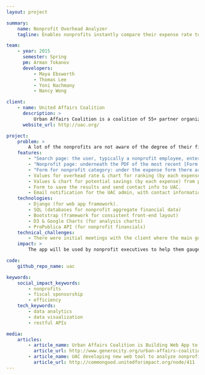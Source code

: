 ```yaml
---
layout: project

summary:
    name: Nonprofit Overhead Analyzer
    tagline: Enables nonprofits instantly compare their expense rate to others' and find areas for savings

team:
    - year: 2015
      semester: Spring
      pm: Arman Tokanov
      developers:
          - Maya Ebsworth 
          - Thomas Lee
          - Yoni Nachmany
          - Nancy Wong	

client:
    - name: United Affairs Coalition
      description: >
          Urban Affairs Coalition is a coalition of 55+ partner organizations, large and small, working on diverse issues that immediately affect communities. They strengthen nonprofits through fiscal sponsorship, capacity building, and program evaluation.
      website_url: http://uac.org/

project:
    problem: >
        A lot of the nonprofits are not aware of the degree of their fiscal responsibility and potential areas of improvement. While UAC does substantial work in outreach, they would like to enable every nonprofit in the United States to be able to quickly self-analyze their expense rate. One benefit is that this will help make the initial conversation with UAC more substantial and productive.
    features:
        - "Search page: the user, typically a nonprofit employee, enters keywords or a specific nonprofit [EIN](http://www.irs.gov/Businesses/Small-Businesses-&-Self-Employed/Employer-ID-Numbers-EINs) to find the nonprofit they are looking for, with results displayed in a paginated table underneath"
        - "Nonprofit page: underneath the PDF of the most recent [Form 990](http://www.irs.gov/uac/Form-990,-Return-of-Organization-Exempt-From-Income-Tax), there are URLs to the nonprofit's page in NCCS and GuideStar databases, and next to the PDF, there are form fields to enter expense values from the PDF."
        - "Form for nonprofit category: under the expense form there are selectors for identification of nonprofit's peer group (state, size, [NTEE code](http://nccs.urban.org/classification/)). Under those there is an 'Analyze' button that a user clicks to see the ranking and potential savings results for this particular nonprofit."
        - Values for overhead rate & chart for ranking (by each expense) within peer group.
        - Values & chart for potential savings (by each expense) from partnership with UAC.
        - Form to save the results and send contact info to UAC.
        - Email notification for the UAC admin, with contact information and analysis results.
    technologies:
        - Django (for web app framework).
        - SQL (databases for nonprofit aggregate financial data)
        - Bootstrap (framework for consistent front-end layout)
        - D3 & Google Charts (for analysis charts)
        - ProPublica API (for nonprofit financials)
    technical_challenges:
        - There were initial meetings with the client where the main goal was to understand the problem and sketch out high level design. After that the first mockup was built and approved by the client. The app was built according to the mockup with slight improvements along the way.
    impact: >
        The app will be used by nonprofit executives to help them gauge the financial health of their entity --  this will hopefully make the issue of nonprofit finances more open and transparent. Potential improvements lie in making the user experience even smoother, which overlays with the overall theme of the app - making nonprofit financial analysis as easy as possible. When there is API access for expense values for each nonprofit, it will be possible to pre-fill those for the user to make the user flow seamless.

code:
    github_repo_name: uac

keywords:
    social_impact_keywords:
        - nonprofits
        - fiscal sponsorship
        - efficiency
    tech_keywords:
        - data analytics
        - data visualization
        - restful APIs

media:
    articles:
        - article_name: Urban Affairs Coalition is Building Web App to Help Nonprofits Understand Overhead Costs
          article_url: http://www.generocity.org/urban-affairs-coalition-building-web-app-to-help-nonprofits-understand-overhead-costs/
        - article_name: UAC developing new web tool to analyze nonprofit overhead costs
          article_url: http://commongood.unitedforimpact.org/node/411
---
```

